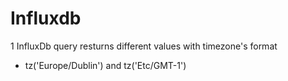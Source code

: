# Influxdb

1 InfluxDb query resturns different values with timezone's format

  - tz('Europe/Dublin') and tz('Etc/GMT-1')
